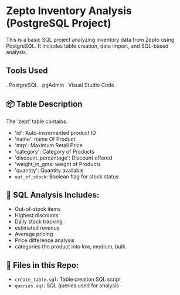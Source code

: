 # Zepto Inventory Analysis (PostgreSQL Project)

This is a basic SQL project analyzing inventory data from Zepto using PostgreSQL. It includes table creation, data import, and SQL-based analysis.

##  Tools Used
. PostgreSQL
. pgAdmin
. Visual Studio Code

## 📦 Table Description
The 'zept' table contains:
- 'id': Auto-incremented product ID
- 'name': name Of Product
- 'mrp': Maximum Retail Price
- 'category': Category of Products
- 'discount_percentage': Discount offered
- 'weight_in_gms: weight of Products
- 'quantity': Quantity available
- `out_of_stock`: Boolean flag for stock status

## 📌 SQL Analysis Includes:
- Out-of-stock items
- Highest discounts
- Daily stock tracking
- estimated revenue
- Average pricing
- Price difference analysis
- categories the product into low, medium, bulk

## 📂 Files in this Repo:
- `create_table.sql`: Table creation SQL script
- `queries.sql`: SQL queries used for analysis

